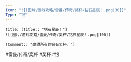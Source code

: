 ```yaml
---
Icon: "![[图片/游戏攻略/雷曼/传奇/奖杯/钻石星辰！.png|30]]"
Type: "银"
---
```

```ad-common-silver-trophy
title: (Title:: "钻石星辰！")
![[图片/游戏攻略/雷曼/传奇/奖杯/钻石星辰！.png|100]]

(Comment:: "赢得所有的钻石奖杯。")
```

#雷曼/传奇/奖杯 #奖杯 #银
